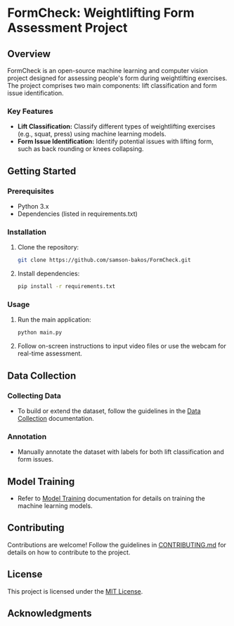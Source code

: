 # FormCheck: Weightlifting Form Assessment Project

## Overview

FormCheck is an open-source machine learning and computer vision project designed for assessing people's form during weightlifting exercises. The project comprises two main components: lift classification and form issue identification.

### Key Features

- **Lift Classification:** Classify different types of weightlifting exercises (e.g., squat, press) using machine learning models.
- **Form Issue Identification:** Identify potential issues with lifting form, such as back rounding or knees collapsing.

## Getting Started

### Prerequisites

- Python 3.x
- Dependencies (listed in requirements.txt)

### Installation

1. Clone the repository:

   ```bash
   git clone https://github.com/samson-bakos/FormCheck.git
   ```

2. Install dependencies:

   ```bash
   pip install -r requirements.txt
   ```

### Usage

1. Run the main application:

   ```bash
   python main.py
   ```

2. Follow on-screen instructions to input video files or use the webcam for real-time assessment.

## Data Collection

### Collecting Data

- To build or extend the dataset, follow the guidelines in the [Data Collection](./docs/data-collection.md) documentation.

### Annotation

- Manually annotate the dataset with labels for both lift classification and form issues.

## Model Training

- Refer to [Model Training](./docs/model-training.md) documentation for details on training the machine learning models.

## Contributing

Contributions are welcome! Follow the guidelines in [CONTRIBUTING.md](CONTRIBUTING.md) for details on how to contribute to the project.

## License

This project is licensed under the [MIT License](LICENSE).

## Acknowledgments

